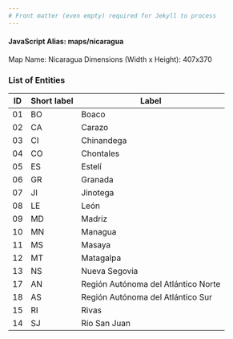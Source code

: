 ```yaml
---
# Front matter (even empty) required for Jekyll to process
---
```


#### JavaScript Alias: maps/nicaragua

Map Name: Nicaragua
Dimensions (Width x Height): 407x370





### List of Entities

ID | Short label | Label
---|---|---|
01|BO|Boaco
02|CA|Carazo
03|CI|Chinandega
04|CO|Chontales
05|ES|Estelí
06|GR|Granada
07|JI|Jinotega
08|LE|León
09|MD|Madriz
10|MN|Managua
11|MS|Masaya
12|MT|Matagalpa
13|NS|Nueva Segovia
17|AN|Región Autónoma del Atlántico Norte
18|AS|Región Autónoma del Atlántico Sur
15|RI|Rivas
14|SJ|Río San Juan

